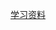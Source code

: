 [学习资料](https://blog.csdn.net/qq1195566313/article/details/122778560?ops_request_misc=%257B%2522request%255Fid%2522%253A%2522167392551616800186566246%2522%252C%2522scm%2522%253A%252220140713.130102334.pc%255Fblog.%2522%257D&request_id=167392551616800186566246&biz_id=0&utm_medium=distribute.pc_search_result.none-task-blog-2~blog~first_rank_ecpm_v1~rank_v31_ecpm-4-122778560-null-null.blog_rank_default&utm_term=%E5%AD%A6%E4%B9%A0Vue&spm=1018.2226.3001.4450)